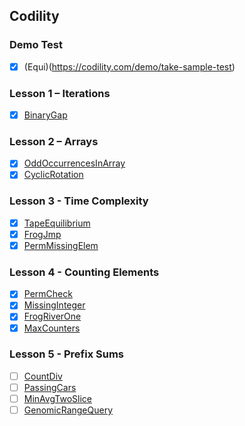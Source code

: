 ## Codility

### Demo Test
- [x] (Equi)(https://codility.com/demo/take-sample-test)

### Lesson 1 – Iterations

- [x] [BinaryGap](https://codility.com/programmers/task/binary_gap)

### Lesson 2 – Arrays

- [x] [OddOccurrencesInArray](https://codility.com/programmers/task/odd_occurrences_in_array)
- [x] [CyclicRotation](https://codility.com/programmers/task/cyclic_rotation)

### Lesson 3 - Time Complexity

- [x] [TapeEquilibrium](https://codility.com/programmers/task/tape_equilibrium)
- [x] [FrogJmp](https://codility.com/programmers/task/frog_jmp)
- [x] [PermMissingElem](https://codility.com/programmers/task/perm_missing_elem)

### Lesson 4 - Counting Elements

- [x] [PermCheck](https://codility.com/programmers/task/perm_check)
- [x] [MissingInteger](https://codility.com/programmers/task/missing_integer)
- [x] [FrogRiverOne](https://codility.com/programmers/task/frog_river_one)
- [x] [MaxCounters](https://codility.com/programmers/task/max_counters)

### Lesson 5 - Prefix Sums

- [ ] [CountDiv](https://codility.com/programmers/task/count_div)
- [ ] [PassingCars](https://codility.com/programmers/task/passing_cards)
- [ ] [MinAvgTwoSlice](https://codility.com/programmers/task/min_avg_two_slice)
- [ ] [GenomicRangeQuery](https://codility.com/programmers/task/genomic_range_query)
